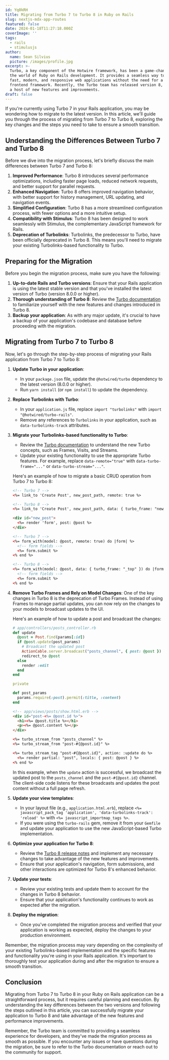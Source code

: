 ```yaml
---
id: Yq0kRH
title: Migrating from Turbo 7 to Turbo 8 in Ruby on Rails
slug: nextjs-mdx-app-routes
featured: false
date: 2024-01-18T11:27:18.000Z
coverImage: ''
tags:
  - rails
  - stimulusjs
author:
  name: Sean Silvius
  picture: /images/profile.jpg
excerpt: >-
  Turbo, a key component of the Hotwire framework, has been a game-changer in
  the world of Ruby on Rails development. It provides a seamless way to build
  fast, modern, and responsive web applications without the need for a separate
  frontend framework. Recently, the Turbo team has released version 8, bringing
  a host of new features and improvements.
draft: false
---
```


If you're currently using Turbo 7 in your Rails application, you may be wondering how to migrate to the latest version. In this article, we'll guide you through the process of migrating from Turbo 7 to Turbo 8, exploring the key changes and the steps you need to take to ensure a smooth transition.

## Understanding the Differences Between Turbo 7 and Turbo 8

Before we dive into the migration process, let's briefly discuss the main differences between Turbo 7 and Turbo 8:

1. **Improved Performance**: Turbo 8 introduces several performance optimizations, including faster page loads, reduced network requests, and better support for parallel requests.
2. **Enhanced Navigation**: Turbo 8 offers improved navigation behavior, with better support for history management, URL updating, and navigation events.
3. **Simplified Configuration**: Turbo 8 has a more streamlined configuration process, with fewer options and a more intuitive setup.
4. **Compatibility with Stimulus**: Turbo 8 has been designed to work seamlessly with Stimulus, the complementary JavaScript framework for Rails.
5. **Deprecation of Turbolinks**: Turbolinks, the predecessor to Turbo, have been officially deprecated in Turbo 8. This means you'll need to migrate your existing Turbolinks-based functionality to Turbo.

## Preparing for the Migration

Before you begin the migration process, make sure you have the following:

1. **Up-to-date Rails and Turbo versions**: Ensure that your Rails application is using the latest stable version and that you've installed the latest version of Turbo (version 8.0.0 or higher).
2. **Thorough understanding of Turbo 8**: Review the [Turbo documentation](https://turbo.hotwired.dev/handbook/introduction) to familiarize yourself with the new features and changes introduced in Turbo 8.
3. **Backup your application**: As with any major update, it's crucial to have a backup of your application's codebase and database before proceeding with the migration.

## Migrating from Turbo 7 to Turbo 8

Now, let's go through the step-by-step process of migrating your Rails application from Turbo 7 to Turbo 8:

1. **Update Turbo in your application**:
   - In your `package.json` file, update the `@hotwired/turbo` dependency to the latest version (8.0.0 or higher).
   - Run `yarn install` (or `npm install`) to update the dependency.

2. **Replace Turbolinks with Turbo**:
   - In your `application.js` file, replace `import "turbolinks"` with `import "@hotwired/turbo-rails"`.
   - Remove any references to `Turbolinks` in your application, such as `data-turbolinks-track` attributes.

3. **Migrate your Turbolinks-based functionality to Turbo**:
   - Review the [Turbo documentation](https://turbo.hotwired.dev/handbook/introduction) to understand the new Turbo concepts, such as Frames, Visits, and Streams.
   - Update your existing functionality to use the appropriate Turbo features. For example, replace `data-remote="true"` with `data-turbo-frame="..."` or `data-turbo-stream="..."`.

   Here's an example of how to migrate a basic CRUD operation from Turbo 7 to Turbo 8:

   ```html
   <!-- Turbo 7 -->
   <%= link_to 'Create Post', new_post_path, remote: true %>

   <!-- Turbo 8 -->
   <%= link_to 'Create Post', new_post_path, data: { turbo_frame: "new_post" } %>

   <div id="new_post">
     <%= render 'form', post: @post %>
   </div>
   ```

   ```html
   <!-- Turbo 7 -->
   <%= form_with(model: @post, remote: true) do |form| %>
     <!-- form fields -->
     <%= form.submit %>
   <% end %>

   <!-- Turbo 8 -->
   <%= form_with(model: @post, data: { turbo_frame: "_top" }) do |form| %>
     <!-- form fields -->
     <%= form.submit %>
   <% end %>
   ```

4. **Remove Turbo Frames and Rely on Model Changes**:
   One of the key changes in Turbo 8 is the deprecation of Turbo Frames. Instead of using Frames to manage partial updates, you can now rely on the changes to your models to broadcast updates to the UI.

   Here's an example of how to update a post and broadcast the changes:

   ```ruby
   # app/controllers/posts_controller.rb
   def update
     @post = Post.find(params[:id])
     if @post.update(post_params)
       # Broadcast the updated post
       ActionCable.server.broadcast("posts_channel", { post: @post })
       redirect_to @post
     else
       render :edit
     end
   end

   private

   def post_params
     params.require(:post).permit(:title, :content)
   end
   ```

   ```html
   <!-- app/views/posts/show.html.erb -->
   <div id="post-<%= @post.id %>">
     <h1><%= @post.title %></h1>
     <p><%= @post.content %></p>
   </div>

   <%= turbo_stream_from "posts_channel" %>
   <%= turbo_stream_from "post-#{@post.id}" %>

   <%= turbo_stream_tag "post-#{@post.id}", action: :update do %>
     <%= render partial: "post", locals: { post: @post } %>
   <% end %>
   ```

   In this example, when the `update` action is successful, we broadcast the updated post to the `posts_channel` and the `post-#{@post.id}` channel. The client-side code listens for these broadcasts and updates the post content without a full page refresh.

5. **Update your view templates**:
   - In your layout file (e.g., `application.html.erb`), replace `<%= javascript_pack_tag 'application', 'data-turbolinks-track': 'reload' %>` with `<%= javascript_importmap_tags %>`.
   - If you were using the `turbo-rails` gem, remove it from your `Gemfile` and update your application to use the new JavaScript-based Turbo implementation.

6. **Optimize your application for Turbo 8**:
   - Review the [Turbo 8 release notes](https://github.com/hotwired/turbo/releases/tag/v8.0.0) and implement any necessary changes to take advantage of the new features and improvements.
   - Ensure that your application's navigation, form submissions, and other interactions are optimized for Turbo 8's enhanced behavior.

7. **Update your tests**:
   - Review your existing tests and update them to account for the changes in Turbo 8 behavior.
   - Ensure that your application's functionality continues to work as expected after the migration.

8. **Deploy the migration**:
   - Once you've completed the migration process and verified that your application is working as expected, deploy the changes to your production environment.

Remember, the migration process may vary depending on the complexity of your existing Turbolinks-based implementation and the specific features and functionality you're using in your Rails application. It's important to thoroughly test your application during and after the migration to ensure a smooth transition.

## Conclusion

Migrating from Turbo 7 to Turbo 8 in your Ruby on Rails application can be a straightforward process, but it requires careful planning and execution. By understanding the key differences between the two versions and following the steps outlined in this article, you can successfully migrate your application to Turbo 8 and take advantage of the new features and performance improvements.

Remember, the Turbo team is committed to providing a seamless experience for developers, and they've made the migration process as smooth as possible. If you encounter any issues or have questions during the migration, be sure to refer to the Turbo documentation or reach out to the community for support.
